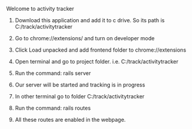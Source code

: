 Welcome to activity tracker

1) Download this application and add it to c drive. So its path is C:/track/activitytracker

2) Go to chrome://extensions/ and turn on developer mode

3) Click Load unpacked and add frontend folder to chrome://extensions

4) Open terminal and go to project folder. i.e. C:/track/activitytracker 

5) Run the command:  rails server

6) Our server will be started and tracking is in progress

7) In other terminal go to folder C:/track/activitytracker

8) Run the command: rails routes

9) All these routes are enabled in the webpage.
